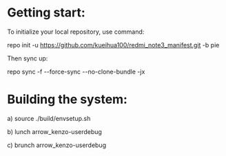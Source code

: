 # Getting start:
To initialize your local repository, use command:

repo init -u https://github.com/kueihua100/redmi_note3_manifest.git -b pie

Then sync up:

repo sync  -f --force-sync --no-clone-bundle -jx

# Building the system:
a) source ./build/envsetup.sh

b) lunch arrow_kenzo-userdebug

c) brunch arrow_kenzo-userdebug

